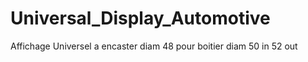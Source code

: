 # Universal_Display_Automotive
Affichage Universel a encaster diam 48 pour boitier diam 50 in 52 out
